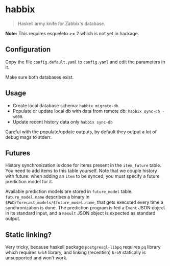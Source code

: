 # habbix

> Haskell army knife for Zabbix's database.

**Note:** This requires esqueleto >= 2 which is not yet in hackage.

## Configuration

Copy the file `config.default.yaml` to `config.yaml` and edit the parameters in
it.

Make sure both databases exist.

## Usage

- Create local database schema: `habbix migrate-db`.
- Populate or update local db with data from remote db: `habbix sync-db -s600`.
- Update recent history data only `habbix sync-db`

Careful with the populate/update outputs, by default they output a *lot* of
debug msgs to stderr.

## Futures

History synchronization is done for items present in the `item_future` table.
You need to add items to this table yourself. Note that we couple history with
future: when adding an `item` to be synced, you must specify a future prediction
model for it.

Available prediction models are stored in `future_model` table.
`future_model.name` describes a binary in
`$PWD/forecast_models/$future_model.name`, that gets executed every time a
synchronization is done. The prediction program is fed a `Event` JSON object in
its standard input, and a `Result` JSON object is expected as standard output.

## Static linking?

Very tricky, because haskell package `postgresql-libpq` requires `pq` library
which requires `krb5` library, and linking (recentish) `krb5` statically is
unsupported and won't work.
